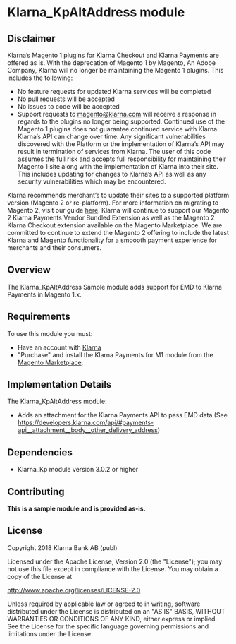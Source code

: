 # Klarna_KpAltAddress module

## Disclaimer
Klarna’s Magento 1 plugins for Klarna Checkout and Klarna Payments are offered as is.  With the deprecation of Magento 1 by Magento, An Adobe Company, Klarna will no longer be maintaining the Magento 1 plugins.  This includes the following:
- No feature requests for updated Klarna services will be completed
- No pull requests will be accepted
- No issues to code will be accepted
- Support requests to magento@klarna.com will receive a response in regards to the plugins no longer being supported.
Continued use of the Magento 1 plugins does not guarantee continued service with Klarna.  Klarna’s API can change over time.  Any significant vulnerabilities discovered with the Platform or the implementation of Klarna’s API may result in termination of services from Klarna.  The user of this code assumes the full risk and accepts full responsibility for maintaining their Magento 1 site along with the implementation of Klarna into their site.  This includes updating for changes to Klarna’s API as well as any security vulnerabilities which may be encountered.

Klarna recommends merchant’s to update their sites to a supported platform version (Magento 2 or re-platform).  For more information on migrating to Magento 2, visit our guide [here](https://www.klarna.com/international/business/migratingmagento/).  Klarna will continue to support our Magento 2 Klarna Payments Vendor Bundled Extension as well as the Magento 2 Klarna Checkout extension available on the Magento Marketplace.  We are committed to continue to extend the Magento 2 offering to include the latest Klarna and Magento functionality for a smoooth payment experience for merchants and their consumers.

## Overview

The Klarna_KpAltAddress Sample module adds support for EMD to Klarna Payments in Magento 1.x.

## Requirements
To use this module you must:
 * Have an account with [Klarna](https://www.klarna.com)
 * "Purchase" and install the Klarna Payments for M1 module from the [Magento Marketplace](https://marketplace.magento.com/klarna-klarna-payments.html).

## Implementation Details

The Klarna_KpAltAddress module:

 * Adds an attachment for the Klarna Payments API to pass EMD data (See https://developers.klarna.com/api/#payments-api__attachment__body__other_delivery_address)

## Dependencies

* Klarna_Kp module version 3.0.2 or higher

## Contributing

**This is a sample module and is provided as-is.**

## License

Copyright 2018 Klarna Bank AB (publ)

Licensed under the Apache License, Version 2.0 (the "License");
you may not use this file except in compliance with the License.
You may obtain a copy of the License at

 http://www.apache.org/licenses/LICENSE-2.0

Unless required by applicable law or agreed to in writing, software
distributed under the License is distributed on an "AS IS" BASIS,
WITHOUT WARRANTIES OR CONDITIONS OF ANY KIND, either express or implied.
See the License for the specific language governing permissions and
limitations under the License.

